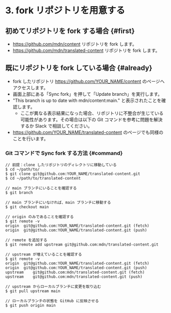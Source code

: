 # 3. fork リポジトリを用意する

## 初めてリポジトリを fork する場合 {#first}

- https://github.com/mdn/content リポジトリを fork します。
- https://github.com/mdn/translated-content リポジトリを fork します。

## 既にリポジトリを fork している場合 {#already}

- fork したリポジトリ https://github.com/YOUR_NAME/content のページへアクセスします。
- 画面上部にある「Sync fork」を押して「Update branch」を実行します。
- "This branch is up to date with mdn/content:main." と表示されたことを確認します。
    - ここが異なる表示結果になった場合、リポジトリに不整合が生じている可能性があります。その場合は以下の Git コマンドを参考に問題を解決するか Slack で相談してください。
- https://github.com/YOUR_NAME/translated-content のページでも同様のことを行います。

### Git コマンドで Sync fork する方法 {#command}

```
// 前提：clone したリポジトリのディレクトリに移動している
$ cd ~/path/to/
$ git clone git@github.com:YOUR_NAME/translated-content.git
$ cd ~/path/to/translated-content

// main ブランチにいることを確認する
$ git branch

// main ブランチにいなければ、main ブランチに移動する
$ git checkout main

// origin のみであることを確認する
$ git remote -v
origin	git@github.com:YOUR_NAME/translated-content.git (fetch)
origin	git@github.com:YOUR_NAME/translated-content.git (push)

// remote を追加する
$ git remote add upstream git@github.com:mdn/translated-content.git

// upstream が増えていることを確認する
$ git remote -v
origin	git@github.com:YOUR_NAME/translated-content.git (fetch)
origin	git@github.com:YOUR_NAME/translated-content.git (push)
upstream	git@github.com:mdn/translated-content.git (fetch)
upstream	git@github.com:mdn/translated-content.git (push)

// upstream からローカルブランチに変更を取り込む
$ git pull upstream main

// ローカルブランチの状態を GitHub に反映させる
$ git push origin main
```
